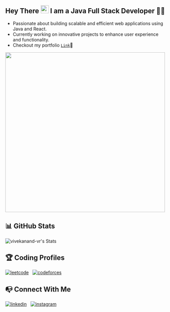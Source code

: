 ##  Hey There <img src="https://user-images.githubusercontent.com/74038190/214644152-52f47eb3-5e31-4f47-8758-05c9468d5596.gif" width="25"> I am a Java Full Stack Developer 👨‍💻

- Passionate about building scalable and efficient web applications using Java and React.
- Currently working on innovative projects to enhance user experience and functionality.
- Checkout my portfolio  <a href="https://vivekanand-vr.netlify.app/">`Link`</a>🚀

 <img src="https://user-images.githubusercontent.com/74038190/225813708-98b745f2-7d22-48cf-9150-083f1b00d6c9.gif" width="500">

## 📊 GitHub Stats
![vivekanand-vr's Stats](https://github-readme-stats.vercel.app/api?username=vivekanand-vr&theme=midnight-purple&show_icons=true&hide_border=false&count_private=true)

## 🏆 Coding Profiles
[![leetcode](https://img.shields.io/badge/leetcode-FFA116?style=for-the-badge&logo=leetcode&logoColor=white&labelColor=black)](https://leetcode.com/vicky_007)  &nbsp;
[![codeforces](https://img.shields.io/badge/codeforces-FF0000?style=for-the-badge&logo=codeforces&logoColor=white)](https://codeforces.com/profile/vicky_9)

## 📭 Connect With Me
[![linkedin](https://img.shields.io/badge/linkedin-0A66C2?style=for-the-badge&logo=linkedin&logoColor=white)](https://www.linkedin.com/in/vivekanand-vernekar) &nbsp;
[![instagram](https://img.shields.io/badge/instagram-E4405F?style=for-the-badge&logo=instagram&logoColor=white)](https://www.instagram.com/vvek_9)


